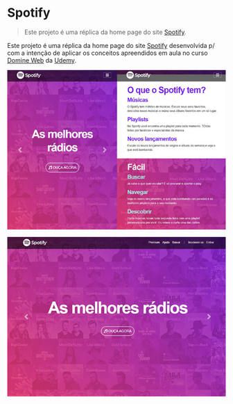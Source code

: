 # Spotify
>Este projeto é uma réplica da home page do site [Spotify].

Este projeto é uma réplica da home page do site [Spotify] desenvolvida p/ com a intenção de aplicar os conceitos apreendidos em aula no curso [Domine Web] da [Udemy].

![Screenshoot tela inicial](imagens/screenshootmobile-home.JPG)

![Screenshoot tela inicial](imagens/screenshoot-md-home.JPG)



[Spotify]:https://wwww.spotify.com.br
[Domine Web]:https://www.udemy.com/course/web-completo/
[Udemy]:https://www.udemy.com/